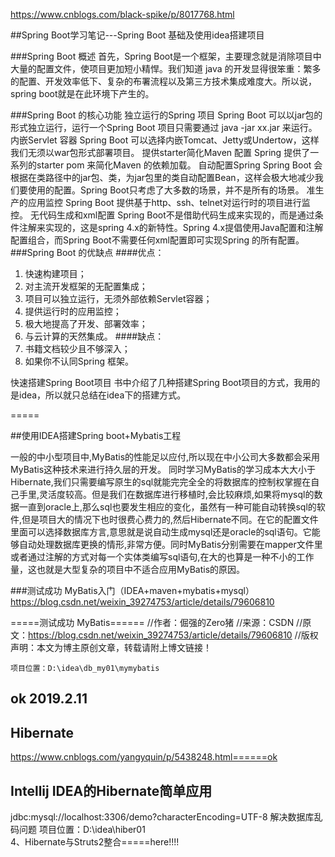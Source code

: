 https://www.cnblogs.com/black-spike/p/8017768.html

##Spring Boot学习笔记---Spring Boot 基础及使用idea搭建项目


###Spring Boot 概述
首先，Spring Boot是一个框架，主要理念就是消除项目中大量的配置文件，使项目更加短小精悍。我们知道 java 的开发显得很笨重：繁多的配置、开发效率低下、复杂的布署流程以及第三方技术集成难度大。所以说，spring boot就是在此环境下产生的。

###Spring Boot 的核心功能
独立运行的Spring 项目
Spring Boot 可以以jar包的形式独立运行，运行一个Spring Boot 项目只需要通过 java -jar xx.jar 来运行。
内嵌Servlet 容器
Spring Boot 可以选择内嵌Tomcat、Jetty或Undertow，这样我们无须以war包形式部署项目。
提供starter简化Maven 配置
Spring 提供了一系列的starter pom 来简化Maven 的依赖加载。
自动配置Spring
Spring Boot 会根据在类路径中的jar包、类，为jar包里的类自动配置Bean，这样会极大地减少我们要使用的配置。Spring Boot只考虑了大多数的场景，并不是所有的场景。
准生产的应用监控
Spring Boot 提供基于http、ssh、telnet对运行时的项目进行监控。
无代码生成和xml配置
Spring Boot不是借助代码生成来实现的，而是通过条件注解来实现的，这是spring 4.x的新特性。Spring 4.x提倡使用Java配置和注解配置组合，而Spring Boot不需要任何xml配置即可实现Spring 的所有配置。
###Spring Boot 的优缺点
####优点：
1. 快速构建项目；
2. 对主流开发框架的无配置集成；
3. 项目可以独立运行，无须外部依赖Servlet容器；
4. 提供运行时的应用监控；
5. 极大地提高了开发、部署效率；
6. 与云计算的天然集成。
####缺点：
1. 书籍文档较少且不够深入；
2. 如果你不认同Spring 框架。

快速搭建Spring Boot项目
书中介绍了几种搭建Spring Boot项目的方式，我用的是idea，所以就只总结在idea下的搭建方式。

=====

##使用IDEA搭建Spring boot+Mybatis工程


一般的中小型项目中,MyBatis的性能足以应付,所以现在中小公司大多数都会采用MyBatis这种技术来进行持久层的开发。
同时学习MyBatis的学习成本大大小于Hibernate,我们只需要编写原生的sql就能完完全全的将数据库的控制权掌握在自己手里,灵活度较高。但是我们在数据库进行移植时,会比较麻烦,如果将mysql的数据一直到oracle上,那么sql也要发生相应的变化，虽然有一种可能自动转换sql的软件,但是项目大的情况下也时很费心费力的,然后Hibernate不同。在它的配置文件里面可以选择数据库方言,意思就是说自动生成mysql还是oracle的sql语句。它能够自动处理数据库更换的情形,非常方便。同时MyBatis分别需要在mapper文件里或者通过注解的方式对每一个实体类编写sql语句,在大的也算是一种不小的工作量，这也就是大型复杂的项目中不适合应用MyBatis的原因。

###测试成功
MyBatis入门（IDEA+maven+mybatis+mysql）
https://blog.csdn.net/weixin_39274753/article/details/79606810

=====测试成功   MyBatis======
//作者：倔强的Zero猪
    //来源：CSDN
    //原文：https://blog.csdn.net/weixin_39274753/article/details/79606810
    //版权声明：本文为博主原创文章，转载请附上博文链接！

    项目位置：D:\idea\db_my01\mymybatis
ok  2019.2.11
---
Hibernate
---
https://www.cnblogs.com/yangyquin/p/5438248.html======ok

Intellij IDEA的Hibernate简单应用
---
 <property name="connection.url">jdbc:mysql://localhost:3306/demo?characterEncoding=UTF-8</property>
解决数据库乱码问题
项目位置：D:\idea\hiber01\
4、Hibernate与Struts2整合=====here!!!!

